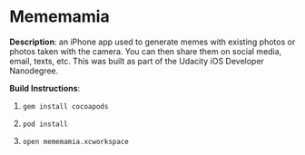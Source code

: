 # Mememamia

**Description**: an iPhone app used to generate memes with existing photos or photos taken with the camera. You can then share them on social media, email, texts, etc. This was built as part of the Udacity iOS Developer Nanodegree. 

**Build Instructions**:

1.
    ```
    gem install cocoapods
    ```

2.
    ```
    pod install
    ```

3. 
    ```
    open mememamia.xcworkspace
    ```
